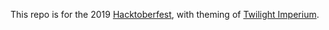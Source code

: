
This repo is for the 2019 [Hacktoberfest](https://hacktoberfest.digitalocean.com/), with theming of [Twilight Imperium](https://boardgamegeek.com/boardgame/233078/twilight-imperium-fourth-edition).
